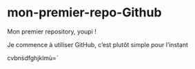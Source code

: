 # mon-premier-repo-Github
Mon premier repository, youpi ! 

Je commence à utiliser GitHub, c’est plutôt simple pour l’instant

cvbnsdfghjklmù=`
